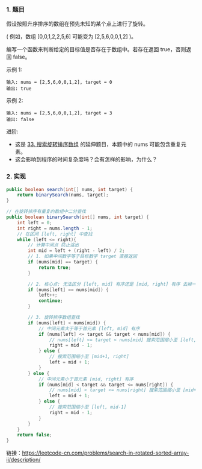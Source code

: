 ### 1. 题目

假设按照升序排序的数组在预先未知的某个点上进行了旋转。

( 例如，数组 [0,0,1,2,2,5,6] 可能变为 [2,5,6,0,0,1,2] )。

编写一个函数来判断给定的目标值是否存在于数组中。若存在返回 true，否则返回 false。

示例 1:
```
输入: nums = [2,5,6,0,0,1,2], target = 0
输出: true
```
示例 2:
```
输入: nums = [2,5,6,0,0,1,2], target = 3
输出: false
```
进阶:
- 这是 [33. 搜索旋转排序数组](https://leetcode-cn.com/problems/search-in-rotated-sorted-array/description/) 的延伸题目，本题中的 nums  可能包含重复元素。
- 这会影响到程序的时间复杂度吗？会有怎样的影响，为什么？

### 2. 实现

```java
public boolean search(int[] nums, int target) {
    return binarySearch(nums, target);
}

// 在旋转排序有重复的数组中二分查找
public boolean binarySearch(int[] nums, int target) {
    int left = 0;
    int right = nums.length - 1;
    // 在区间 [left, right] 中查找
    while (left <= right){
        // 计算中间点 防止溢出
        int mid = left + (right - left) / 2;
        // 1. 如果中间数字等于目标数字 target 直接返回
        if (nums[mid] == target) {
            return true;
        }

        // 2. 核心点: 无法区分 [left, mid] 有序还是 [mid, right] 有序 去掉一个重复的干扰项
        if (nums[left] == nums[mid]) {
            left++;
            continue;
        }

        // 3. 旋转排序数组查找
        if (nums[left] < nums[mid]) {
            // 中间元素大于等于首元素 [left, mid] 有序
            if (nums[left] <= target && target < nums[mid]) {
                // nums[left] <= target < nums[mid] 搜索范围缩小至 [left, mid-1]
                right = mid - 1;
            } else {
                // 搜索范围缩小至 [mid+1, right]
                left = mid + 1;
            }
        } else {
            // 中间元素小于首元素 [mid, right] 有序
            if (nums[mid] < target && target <= nums[right]) {
                // nums[mid] < target <= nums[right] 搜索范围缩小至 [mid+1, right]
                left = mid + 1;
            } else {
                // 搜索范围缩小至 [left, mid-1]
                right = mid - 1;
            }
        }
    }
    return false;
}
```

链接：https://leetcode-cn.com/problems/search-in-rotated-sorted-array-ii/description/

